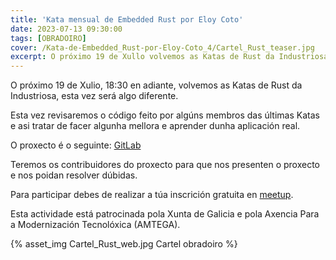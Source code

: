 ```yaml
---
title: 'Kata mensual de Embedded Rust por Eloy Coto'
date: 2023-07-13 09:30:00
tags: [OBRADOIRO]
cover: /Kata-de-Embedded_Rust-por-Eloy-Coto_4/Cartel_Rust_teaser.jpg
excerpt: O próximo 19 de Xullo volvemos as Katas de Rust da Industriosa, esta vez será algo diferente.
---
```


O próximo 19 de Xulio, 18:30 en adiante, volvemos as Katas de Rust da Industriosa, esta vez será algo diferente.

Esta vez revisaremos o código feito por algúns membros das últimas Katas e asi tratar de facer algunha mellora e aprender dunha aplicación real.

O proxecto é o seguinte: [GitLab](https://gitlab.com/scrobotics/optical-makerspace/dark-sky-meter-fw)

Teremos os contribuidores do proxecto para que nos presenten o proxecto e nos poidan resolver dúbidas.

Para participar debes de realizar a túa inscrición gratuita en [meetup](https://www.meetup.com/es-ES/aindustriosa/events/294783869/).

Esta actividade está patrocinada pola Xunta de Galicia e pola Axencia Para a Modernización Tecnolóxica (AMTEGA).


{% asset_img Cartel_Rust_web.jpg Cartel obradoiro %}
